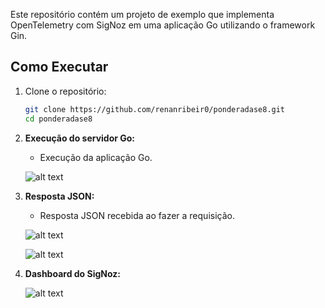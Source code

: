 Este repositório contém um projeto de exemplo que implementa OpenTelemetry com SigNoz em uma aplicação Go utilizando o framework Gin.

## Como Executar

1. Clone o repositório:
   ```bash
   git clone https://github.com/renanribeir0/ponderadase8.git
   cd ponderadase8

1. **Execução do servidor Go:**
   - Execução da aplicação Go.

   ![alt text](image.png)

2. **Resposta JSON:**
   - Resposta JSON recebida ao fazer a requisição.

   ![alt text](image-1.png)

   ![alt text](image-2.png)

3. **Dashboard do SigNoz:**
  
   ![alt text](image-3.png)

